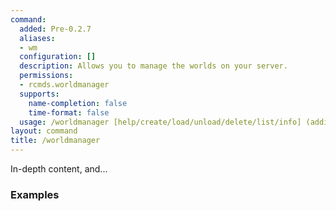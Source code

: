 ```yaml
---
command:
  added: Pre-0.2.7
  aliases:
  - wm
  configuration: []
  description: Allows you to manage the worlds on your server.
  permissions:
  - rcmds.worldmanager
  supports:
    name-completion: false
    time-format: false
  usage: /worldmanager [help/create/load/unload/delete/list/info] (additional args)
layout: command
title: /worldmanager
---
```


In-depth content, and...

### Examples



